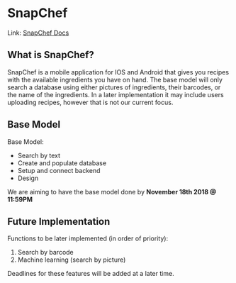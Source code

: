 # SnapChef
Link: [SnapChef Docs](https://htmlpreview.github.io/?https://raw.githubusercontent.com/CP317-SnapChef/SnapChef/master/Docs/index.html)

## What is SnapChef?
SnapChef is a mobile application for IOS and Android that gives you recipes with the available ingredients you have on hand. The base model will only search a database using either pictures of ingredients, their barcodes, or the name of the ingredients. In a later implementation it may include users uploading recipes, however that is not our current focus.

## Base Model
Base Model:

- Search by text
- Create and populate database
- Setup and connect backend
- Design

We are aiming to have the base model done by **November 18th 2018 @ 11:59PM**

## Future Implementation
Functions to be later implemented (in order of priority):
1. Search by barcode
2. Machine learning (search by picture)

Deadlines for these features will be added at a later time.
